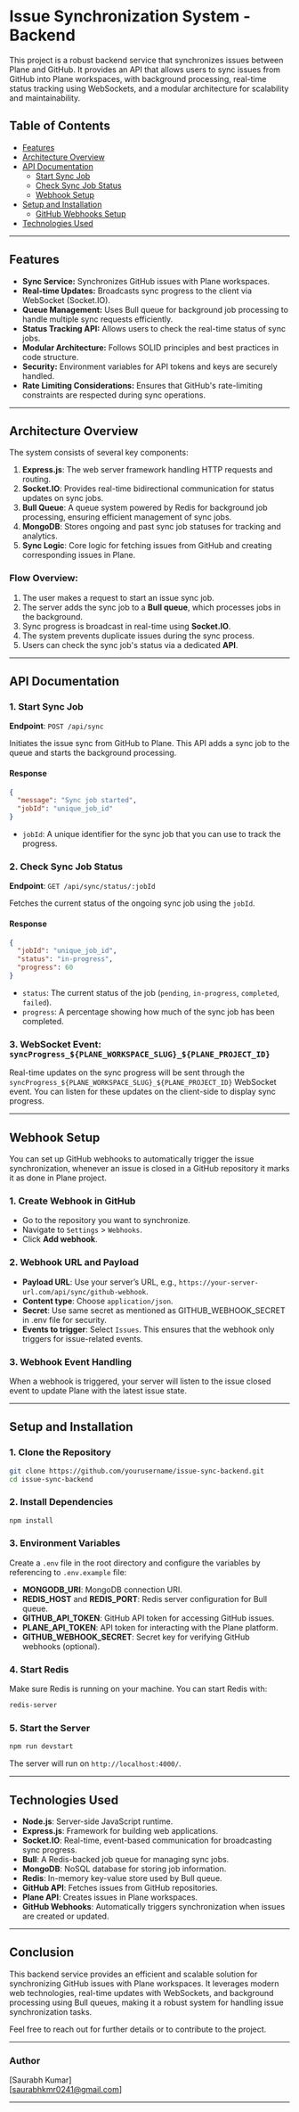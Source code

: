 # Issue Synchronization System - Backend

This project is a robust backend service that synchronizes issues between Plane and GitHub. It provides an API that allows users to sync issues from GitHub into Plane workspaces, with background processing, real-time status tracking using WebSockets, and a modular architecture for scalability and maintainability.

## Table of Contents

- [Features](#features)
- [Architecture Overview](#architecture-overview)
- [API Documentation](#api-documentation)
  - [Start Sync Job](#start-sync-job)
  - [Check Sync Job Status](#check-sync-job-status)
  - [Webhook Setup](#webhook-setup)
- [Setup and Installation](#setup-and-installation)
  - [GitHub Webhooks Setup](#github-webhooks-setup)
- [Technologies Used](#technologies-used)

---

## Features

- **Sync Service:** Synchronizes GitHub issues with Plane workspaces.
- **Real-time Updates:** Broadcasts sync progress to the client via WebSocket (Socket.IO).
- **Queue Management:** Uses Bull queue for background job processing to handle multiple sync requests efficiently.
- **Status Tracking API:** Allows users to check the real-time status of sync jobs.
- **Modular Architecture:** Follows SOLID principles and best practices in code structure.
- **Security:** Environment variables for API tokens and keys are securely handled.
- **Rate Limiting Considerations:** Ensures that GitHub's rate-limiting constraints are respected during sync operations.

---

## Architecture Overview

The system consists of several key components:

1. **Express.js**: The web server framework handling HTTP requests and routing.
2. **Socket.IO**: Provides real-time bidirectional communication for status updates on sync jobs.
3. **Bull Queue**: A queue system powered by Redis for background job processing, ensuring efficient management of sync jobs.
4. **MongoDB**: Stores ongoing and past sync job statuses for tracking and analytics.
5. **Sync Logic**: Core logic for fetching issues from GitHub and creating corresponding issues in Plane.

### Flow Overview:

1. The user makes a request to start an issue sync job.
2. The server adds the sync job to a **Bull queue**, which processes jobs in the background.
3. Sync progress is broadcast in real-time using **Socket.IO**.
4. The system prevents duplicate issues during the sync process.
5. Users can check the sync job's status via a dedicated **API**.

---

## API Documentation

### 1. Start Sync Job

**Endpoint**: `POST /api/sync`

Initiates the issue sync from GitHub to Plane. This API adds a sync job to the queue and starts the background processing.

#### Response

```json
{
  "message": "Sync job started",
  "jobId": "unique_job_id"
}
```

- `jobId`: A unique identifier for the sync job that you can use to track the progress.

### 2. Check Sync Job Status

**Endpoint**: `GET /api/sync/status/:jobId`

Fetches the current status of the ongoing sync job using the `jobId`.

#### Response

```json
{
  "jobId": "unique_job_id",
  "status": "in-progress",
  "progress": 60
}
```

- `status`: The current status of the job (`pending`, `in-progress`, `completed`, `failed`).
- `progress`: A percentage showing how much of the sync job has been completed.

### 3. WebSocket Event: `syncProgress_${PLANE_WORKSPACE_SLUG}_${PLANE_PROJECT_ID}`

Real-time updates on the sync progress will be sent through the `syncProgress_${PLANE_WORKSPACE_SLUG}_${PLANE_PROJECT_ID}` WebSocket event. You can listen for these updates on the client-side to display sync progress.

---

## Webhook Setup

You can set up GitHub webhooks to automatically trigger the issue synchronization, whenever an issue is closed in a GitHub repository it marks it as done in Plane project.

### 1. Create Webhook in GitHub

- Go to the repository you want to synchronize.
- Navigate to `Settings` > `Webhooks`.
- Click **Add webhook**.

### 2. Webhook URL and Payload

- **Payload URL**: Use your server’s URL, e.g., `https://your-server-url.com/api/sync/github-webhook`.
- **Content type**: Choose `application/json`.
- **Secret**: Use same secret as mentioned as GITHUB_WEBHOOK_SECRET in .env file for security.
- **Events to trigger**: Select `Issues`. This ensures that the webhook only triggers for issue-related events.

### 3. Webhook Event Handling

When a webhook is triggered, your server will listen to the issue closed event to update Plane with the latest issue state.

---

## Setup and Installation

### 1. Clone the Repository

```bash
git clone https://github.com/yourusername/issue-sync-backend.git
cd issue-sync-backend
```

### 2. Install Dependencies

```bash
npm install
```

### 3. Environment Variables

Create a `.env` file in the root directory and configure the variables by referencing to `.env.example` file:

- **MONGODB_URI**: MongoDB connection URI.
- **REDIS_HOST** and **REDIS_PORT**: Redis server configuration for Bull queue.
- **GITHUB_API_TOKEN**: GitHub API token for accessing GitHub issues.
- **PLANE_API_TOKEN**: API token for interacting with the Plane platform.
- **GITHUB_WEBHOOK_SECRET**: Secret key for verifying GitHub webhooks (optional).

### 4. Start Redis

Make sure Redis is running on your machine. You can start Redis with:

```bash
redis-server
```

### 5. Start the Server

```bash
npm run devstart
```

The server will run on `http://localhost:4000/`.

---

## Technologies Used

- **Node.js**: Server-side JavaScript runtime.
- **Express.js**: Framework for building web applications.
- **Socket.IO**: Real-time, event-based communication for broadcasting sync progress.
- **Bull**: A Redis-backed job queue for managing sync jobs.
- **MongoDB**: NoSQL database for storing job information.
- **Redis**: In-memory key-value store used by Bull queue.
- **GitHub API**: Fetches issues from GitHub repositories.
- **Plane API**: Creates issues in Plane workspaces.
- **GitHub Webhooks**: Automatically triggers synchronization when issues are created or updated.

---

## Conclusion

This backend service provides an efficient and scalable solution for synchronizing GitHub issues with Plane workspaces. It leverages modern web technologies, real-time updates with WebSockets, and background processing using Bull queues, making it a robust system for handling issue synchronization tasks.

Feel free to reach out for further details or to contribute to the project.

---

### Author

[Saurabh Kumar]  
[saurabhkmr0241@gmail.com]

---
